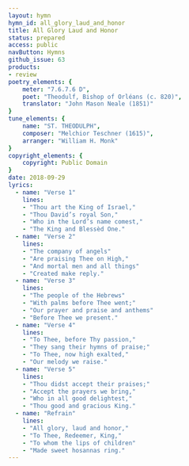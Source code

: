 ```yaml
---
layout: hymn
hymn_id: all_glory_laud_and_honor
title: All Glory Laud and Honor
status: prepared
access: public
navButton: Hymns
github_issue: 63
products:
- review
poetry_elements: {
    meter: "7.6.7.6 D",
    poet: "Theodulf, Bishop of Orléans (c. 820)",
    translator: "John Mason Neale (1851)"
}
tune_elements: {
    name: "ST. THEODULPH",
    composer: "Melchior Teschner (1615)",
    arranger: "William H. Monk"
}
copyright_elements: {
    copyright: Public Domain
}
date: 2018-09-29
lyrics:
  - name: "Verse 1"
    lines:
    - "Thou art the King of Israel,"
    - "Thou David’s royal Son,"
    - "Who in the Lord’s name comest,"
    - "The King and Blessèd One."
  - name: "Verse 2"
    lines:
    - "The company of angels"
    - "Are praising Thee on High,"
    - "And mortal men and all things"
    - "Created make reply."
  - name: "Verse 3"
    lines:
    - "The people of the Hebrews"
    - "With palms before Thee went;"
    - "Our prayer and praise and anthems"
    - "Before Thee we present."
  - name: "Verse 4"
    lines:
    - "To Thee, before Thy passion,"
    - "They sang their hymns of praise;"
    - "To Thee, now high exalted,"
    - "Our melody we raise."
  - name: "Verse 5"
    lines:
    - "Thou didst accept their praises;"
    - "Accept the prayers we bring,"
    - "Who in all good delightest,"
    - "Thou good and gracious King."
  - name: "Refrain"
    lines:
    - "All glory, laud and honor,"
    - "To Thee, Redeemer, King,"
    - "To whom the lips of children"
    - "Made sweet hosannas ring."
---
```

